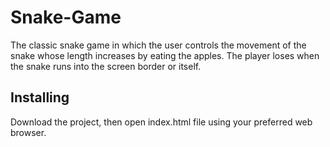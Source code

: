 # Snake-Game
The classic snake game in which the user controls the movement of the snake whose length increases by eating the apples. The player loses when the snake runs into the screen border or itself.
## Installing
Download the project, then open index.html file using your preferred web browser.
